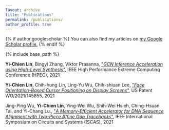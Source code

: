 ```yaml
---
layout: archive
title: "Publications"
permalink: /publications/
author_profile: true
---
```


{% if author.googlescholar %}
  You can also find my articles on <u><a href="{{author.googlescholar}}">my Google Scholar profile</a>.</u>
{% endif %}

{% include base_path %}

**Yi-Chien Lin**, Bingyi Zhang, Viktor Prasanna, ["_GCN Inference Acceleration using High-Level Synthesis_"](https://ieeexplore.ieee.org/document/9622801), IEEE High Performance Extreme Computing Conference (HPEC), 2021

**Yi-Chien Lin**, Chih-hung Lin, Ling-Yu Wu, Chih-shiuan Lee, ["_Face Orientation-Based Cursor Positioning on Display Screens_"](https://patentscope.wipo.int/search/en/detail.jsf?docId=WO2021145855), US Patent WO/2021/145855, 2021

Jing-Ping Wu, **Yi-Chien Lin**, Ying-Wei Wu, Shih-Wei Hsieh, Ching-Hsuan Tai, and Yi-Chang Lu., ["_A Memory-Efficient Accelerator for DNA Sequence Alignment with Two-Piece Affine Gap Tracebacks_"](https://ieeexplore.ieee.org/abstract/document/9401771/), IEEE International Symposium on Circuits and Systems (ISCAS), 2021
